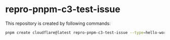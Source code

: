 # repro-pnpm-c3-test-issue

This repository is created by following commands:

```sh
pnpm create cloudflare@latest repro-pnpm-c3-test-issue --type=hello-world --deploy=false --ts --git
```
